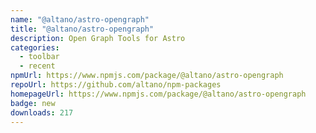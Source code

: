 ```yaml
---
name: "@altano/astro-opengraph"
title: "@altano/astro-opengraph"
description: Open Graph Tools for Astro
categories:
  - toolbar
  - recent
npmUrl: https://www.npmjs.com/package/@altano/astro-opengraph
repoUrl: https://github.com/altano/npm-packages
homepageUrl: https://www.npmjs.com/package/@altano/astro-opengraph
badge: new
downloads: 217
---
```

